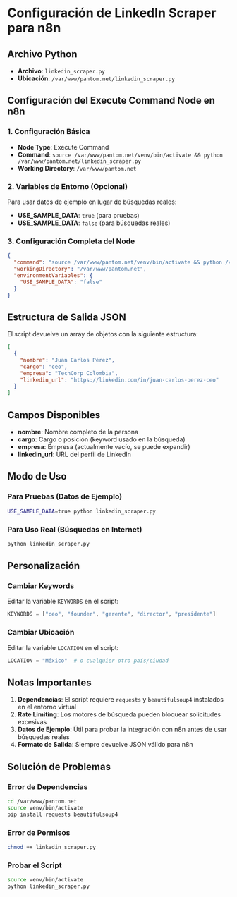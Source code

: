 # Configuración de LinkedIn Scraper para n8n

## Archivo Python
- **Archivo**: `linkedin_scraper.py`
- **Ubicación**: `/var/www/pantom.net/linkedin_scraper.py`

## Configuración del Execute Command Node en n8n

### 1. Configuración Básica
- **Node Type**: Execute Command
- **Command**: `source /var/www/pantom.net/venv/bin/activate && python /var/www/pantom.net/linkedin_scraper.py`
- **Working Directory**: `/var/www/pantom.net`

### 2. Variables de Entorno (Opcional)
Para usar datos de ejemplo en lugar de búsquedas reales:
- **USE_SAMPLE_DATA**: `true` (para pruebas)
- **USE_SAMPLE_DATA**: `false` (para búsquedas reales)

### 3. Configuración Completa del Node
```json
{
  "command": "source /var/www/pantom.net/venv/bin/activate && python /var/www/pantom.net/linkedin_scraper.py",
  "workingDirectory": "/var/www/pantom.net",
  "environmentVariables": {
    "USE_SAMPLE_DATA": "false"
  }
}
```

## Estructura de Salida JSON

El script devuelve un array de objetos con la siguiente estructura:

```json
[
  {
    "nombre": "Juan Carlos Pérez",
    "cargo": "ceo",
    "empresa": "TechCorp Colombia",
    "linkedin_url": "https://linkedin.com/in/juan-carlos-perez-ceo"
  }
]
```

## Campos Disponibles
- **nombre**: Nombre completo de la persona
- **cargo**: Cargo o posición (keyword usado en la búsqueda)
- **empresa**: Empresa (actualmente vacío, se puede expandir)
- **linkedin_url**: URL del perfil de LinkedIn

## Modo de Uso

### Para Pruebas (Datos de Ejemplo)
```bash
USE_SAMPLE_DATA=true python linkedin_scraper.py
```

### Para Uso Real (Búsquedas en Internet)
```bash
python linkedin_scraper.py
```

## Personalización

### Cambiar Keywords
Editar la variable `KEYWORDS` en el script:
```python
KEYWORDS = ["ceo", "founder", "gerente", "director", "presidente"]
```

### Cambiar Ubicación
Editar la variable `LOCATION` en el script:
```python
LOCATION = "México"  # o cualquier otro país/ciudad
```

## Notas Importantes

1. **Dependencias**: El script requiere `requests` y `beautifulsoup4` instalados en el entorno virtual
2. **Rate Limiting**: Los motores de búsqueda pueden bloquear solicitudes excesivas
3. **Datos de Ejemplo**: Útil para probar la integración con n8n antes de usar búsquedas reales
4. **Formato de Salida**: Siempre devuelve JSON válido para n8n

## Solución de Problemas

### Error de Dependencias
```bash
cd /var/www/pantom.net
source venv/bin/activate
pip install requests beautifulsoup4
```

### Error de Permisos
```bash
chmod +x linkedin_scraper.py
```

### Probar el Script
```bash
source venv/bin/activate
python linkedin_scraper.py
```
